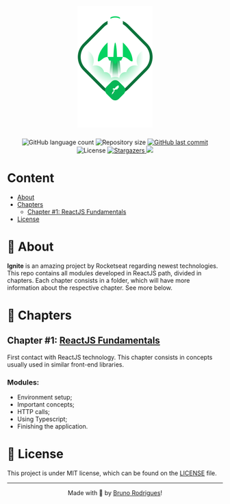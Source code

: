 <h1 align="center">
    <img alt="Ignite Logo" title="Ignite Logo" src="./.github/ignite-logo.png" />
</h1>

<p align="center">
  <img alt="GitHub language count" src="https://img.shields.io/github/languages/count/Brunight/ignite-reactjs?color=%2304D361">

  <img alt="Repository size" src="https://img.shields.io/github/repo-size/Brunight/ignite-reactjs">

  <a href="https://github.com/Brunight/ignite-reactjs/commits/master">
    <img alt="GitHub last commit" src="https://img.shields.io/github/last-commit/Brunight/ignite-reactjs">
  </a>

  <img alt="License" src="https://img.shields.io/badge/license-MIT-brightgreen">
   <a href="https://github.com/Brunight/ignite-reactjs/stargazers">
    <img alt="Stargazers" src="https://img.shields.io/github/stars/Brunight/ignite-reactjs?style=social">
  </a>

  <a href="https://www.linkedin.com/in/brunight/">
    <img src="https://img.shields.io/badge/LinkedIn-blue?style=flat&logo=linkedin&labelColor=blue">
  </a>
</p>

# Content

- [About](#-about)
- [Chapters](#-chapters)
  - [Chapter #1: ReactJS Fundamentals](#-chapter-1-reactjs-fundamentals)
- [License](#-license)

# 🔖 About

**Ignite** is an amazing project by Rocketseat regarding newest technologies. This repo contains all modules developed in ReactJS path, divided in chapters. Each chapter consists in a folder, which will have more information about the respective chapter. See more below.

# 📑 Chapters

## Chapter #1: [ReactJS Fundamentals](fundamentals)

First contact with ReactJS technology. This chapter consists in concepts usually used in similar front-end libraries.

### Modules:

- Environment setup;
- Important concepts;
- HTTP calls;
- Using Typescript;
- Finishing the application.

# 📝 License

This project is under MIT license, which can be found on the [LICENSE](LICENSE) file.

---
<p align="center">
  Made with 💜 by <a href="https://www.linkedin.com/in/brunight/">Bruno Rodrigues</a>!
</p>
